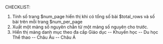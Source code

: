 CHECKLIST:
1. Tính số trang $num_page hiển thị khi có tổng số bài $total_rows và số bài trên mỗi trang $num_per_page
2. Xuất một mảng số nguyên chẵn từ một mảng số nguyên cho trước.
3. Hiển thị mảng danh mục theo đa cấp
Giáo dục
-- Khuyến học
-- Du học
Thể thao
-- Châu Âu
-- Châu Á